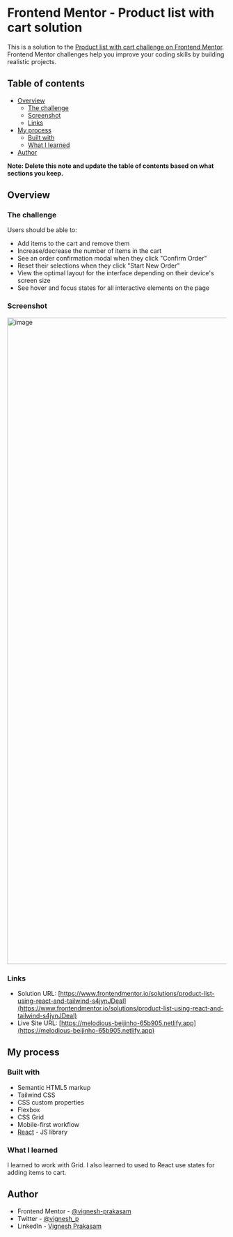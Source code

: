 # Frontend Mentor - Product list with cart solution

This is a solution to the [Product list with cart challenge on Frontend Mentor](https://www.frontendmentor.io/challenges/product-list-with-cart-5MmqLVAp_d). Frontend Mentor challenges help you improve your coding skills by building realistic projects. 

## Table of contents

- [Overview](#overview)
  - [The challenge](#the-challenge)
  - [Screenshot](#screenshot)
  - [Links](#links)
- [My process](#my-process)
  - [Built with](#built-with)
  - [What I learned](#what-i-learned)
- [Author](#author)

**Note: Delete this note and update the table of contents based on what sections you keep.**

## Overview

### The challenge

Users should be able to:

- Add items to the cart and remove them
- Increase/decrease the number of items in the cart
- See an order confirmation modal when they click "Confirm Order"
- Reset their selections when they click "Start New Order"
- View the optimal layout for the interface depending on their device's screen size
- See hover and focus states for all interactive elements on the page

### Screenshot

<img width="1484" alt="image" src="https://github.com/user-attachments/assets/1b142aa4-6093-4cb8-85ac-3ada1486700f">



### Links

- Solution URL: [https://www.frontendmentor.io/solutions/product-list-using-react-and-tailwind-s4jynJDeal](https://www.frontendmentor.io/solutions/product-list-using-react-and-tailwind-s4jynJDeal)
- Live Site URL: [https://melodious-beijinho-65b905.netlify.app](https://melodious-beijinho-65b905.netlify.app)

## My process

### Built with

- Semantic HTML5 markup
- Tailwind CSS
- CSS custom properties
- Flexbox
- CSS Grid
- Mobile-first workflow
- [React](https://reactjs.org/) - JS library

### What I learned

I learned to work with Grid. I also learned to used to React use states for adding items to cart.


## Author

- Frontend Mentor - [@vignesh-prakasam](https://www.frontendmentor.io/profile/vignesh-prakasam)
- Twitter - [@vignesh_p](https://www.twitter.com/vignesh_p)
- LinkedIn - [Vignesh Prakasam](https://www.linkedin.com/in/vprakasam/)

